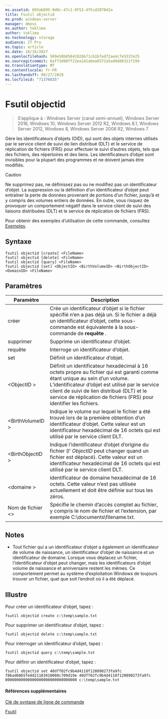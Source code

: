 ```yaml
---
ms.assetid: 693ab895-9d0c-47c1-9f52-df5cd287842a
title: Fsutil objectid
ms.prod: windows-server
manager: dmoss
ms.author: toklima
author: toklima
ms.technology: storage
audience: IT Pro
ms.topic: article
ms.date: 10/16/2017
ms.openlocfilehash: 509e58b85842826b71cb1bfed72ae4c7e5337e25
ms.sourcegitcommit: 6aff3d88ff22ea141a6ea6572a5ad8dd6321f199
ms.translationtype: MT
ms.contentlocale: fr-FR
ms.lasthandoff: 09/27/2019
ms.locfileid: "71376835"
---
```

# <a name="fsutil-objectid"></a>Fsutil objectid
>S’applique à : Windows Server (canal semi-annuel), Windows Server 2016, Windows 10, Windows Server 2012 R2, Windows 8.1, Windows Server 2012, Windows 8, Windows Server 2008 R2, Windows 7

Gère les identificateurs d’objets (OID), qui sont des objets internes utilisés par le service client de suivi de lien distribué (DLT) et le service de réplication de fichiers (FRS) pour effectuer le suivi d’autres objets, tels que des fichiers, des répertoires et des liens. Les identificateurs d’objet sont invisibles pour la plupart des programmes et ne doivent jamais être modifiés.

> [!CAUTION]
> Ne supprimez pas, ne définissez pas ou ne modifiez pas un identificateur d’objet. La suppression ou la définition d’un identificateur d’objet peut entraîner la perte de données provenant de portions d’un fichier, jusqu’à et y compris des volumes entiers de données. En outre, vous risquez de provoquer un comportement négatif dans le service client de suivi des liaisons distribuées (DLT) et le service de réplication de fichiers (FRS).

Pour obtenir des exemples d’utilisation de cette commande, consultez [Exemples](#BKMK_examples).

## <a name="syntax"></a>Syntaxe

```
fsutil objectid [create] <FileName>
fsutil objectid [delete] <FileName>
fsutil objectid [query] <FileName>
fsutil objectid [set] <ObjectID> <BirthVolumeID> <BirthObjectID> <DomainID> <FileName>
```

## <a name="parameters"></a>Paramètres

|Paramètre|Description|
|-------------|---------------|
|créer|Crée un identificateur d’objet si le fichier spécifié n’en a pas déjà un. Si le fichier a déjà un identificateur d’objet, cette sous-commande est équivalente à la sous-commande de **requête** .|
|supprimer|Supprime un identificateur d’objet.|
|requête|Interroge un identificateur d’objet.|
|set|Définit un identificateur d’objet.|
|\<ObjectID >|Définit un identificateur hexadécimal à 16 octets propre au fichier qui est garanti comme étant unique au sein d’un volume. L’identificateur d’objet est utilisé par le service client de suivi de lien distribué (DLT) et le service de réplication de fichiers (FRS) pour identifier les fichiers.|
|\<BirthVolumeID >|Indique le volume sur lequel le fichier a été trouvé lors de la première obtention d’un identificateur d’objet. Cette valeur est un identificateur hexadécimal de 16 octets qui est utilisé par le service client DLT.|
|\<BirthObjectID >|Indique l’identificateur d’objet d’origine du fichier (l' *ObjectID* peut changer quand un fichier est déplacé). Cette valeur est un identificateur hexadécimal de 16 octets qui est utilisé par le service client DLT.|
|\<domaine >|identificateur de domaine hexadécimal de 16 octets. Cette valeur n’est pas utilisée actuellement et doit être définie sur tous les zéros.|
|Nom de fichier \<>|Spécifie le chemin d’accès complet au fichier, y compris le nom de fichier et l’extension, par exemple C:\documents\filename.txt.|

## <a name="remarks"></a>Notes

-   Tout fichier qui a un identificateur d’objet a également un identificateur de volume de naissance, un identificateur d’objet de naissance et un identificateur de domaine. Lorsque vous déplacez un fichier, l’identificateur d’objet peut changer, mais les identificateurs d’objet volume de naissance et anniversaire restent les mêmes. Ce comportement permet au système d’exploitation Windows de toujours trouver un fichier, quel que soit l’endroit où il a été déplacé.

## <a name="BKMK_examples"></a>Illustre
Pour créer un identificateur d’objet, tapez :

`fsutil objectid create c:\temp\sample.txt`

Pour supprimer un identificateur d’objet, tapez :

`fsutil objectid delete c:\temp\sample.txt`

Pour interroger un identificateur d’objet, tapez :

`fsutil objectid query c:\temp\sample.txt`

Pour définir un identificateur d’objet, tapez :

`fsutil objectid set 40dff02fc9b4d4118f120090273fa9fc f86ad6865fe8d21183910008c709d19e 40dff02fc9b4d4118f120090273fa9fc 00000000000000000000000000000000 c:\temp\sample.txt`

#### <a name="additional-references"></a>Références supplémentaires
[Clé de syntaxe de ligne de commande](Command-Line-Syntax-Key.md)

[Fsutil](Fsutil.md)


